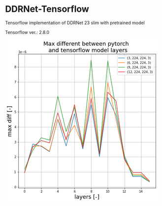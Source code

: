 # DDRNet-Tensorflow

Tensorflow implementation of DDRNet 23 slim with pretrained model

Tensorflow ver.: 2.8.0

<!-- ![Alt text](graph1.png "Optional title2") -->
![Alt text](graph2.png "Optional title")